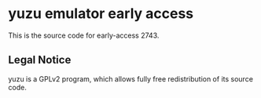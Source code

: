 yuzu emulator early access
=============

This is the source code for early-access 2743.

## Legal Notice

yuzu is a GPLv2 program, which allows fully free redistribution of its source code.